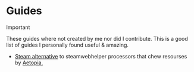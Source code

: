 # Guides

> [!IMPORTANT]
These guides where not created by me nor did I contribute. This is a good list of guides I personally found useful & amazing.

- [Steam alternative](https://github.com/Aetopia/NoSteamWebHelper) to steamwebhelper processors that chew resourses by [Aetopia.](https://github.com/Aetopia)














